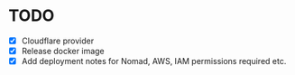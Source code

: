 # TODO

- [x] Cloudflare provider
- [X] Release docker image
- [x] Add deployment notes for Nomad, AWS, IAM permissions required etc.
